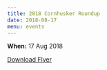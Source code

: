 ```yaml
---
title: 2018 Cornhusker Roundup
date: 2018-08-17
menu: events
---
```


**When:** 17 Aug 2018
<!--more-->

[Download Flyer](/events/2018-husker-roundup/Cornhusker-Roundup-2018.pdf)
